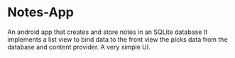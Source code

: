 # Notes-App
An android app that creates and store notes in an SQLite database
 It implements a list view to bind data to the front view the picks data from the database and content provider. 
A very simple UI.
